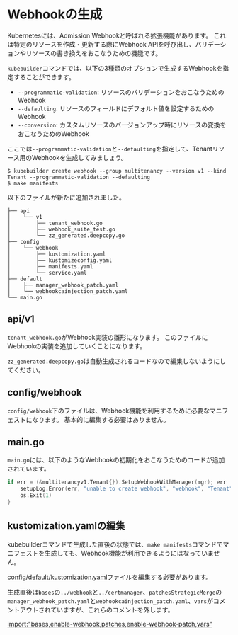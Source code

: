 # Webhookの生成

Kubernetesには、Admission Webhookと呼ばれる拡張機能があります。
これは特定のリソースを作成・更新する際にWebhook APIを呼び出し、バリデーションやリソースの書き換えをおこなうための機能です。

`kubebuilder`コマンドでは、以下の3種類のオプションで生成するWebhookを指定することができます。

- `--programmatic-validation`: リソースのバリデーションをおこなうためのWebhook
- `--defaulting`: リソースのフィールドにデフォルト値を設定するためのWebhook
- `--conversion`: カスタムリソースのバージョンアップ時にリソースの変換をおこなうためのWebhook

ここでは`--programmatic-validation`と`--defaulting`を指定して、Tenantリソース用のWebhookを生成してみましょう。

```console
$ kubebuilder create webhook --group multitenancy --version v1 --kind Tenant --programmatic-validation --defaulting
$ make manifests
```

以下のファイルが新たに追加されました。

```
├── api
│    └── v1
│        ├── tenant_webhook.go
│        ├── webhook_suite_test.go
│        └── zz_generated.deepcopy.go
├── config
│    └── webhook
│        ├── kustomization.yaml
│        ├── kustomizeconfig.yaml
│        ├── manifests.yaml
│        └── service.yaml
├── default
│    ├── manager_webhook_patch.yaml
│    └── webhookcainjection_patch.yaml
└── main.go
```

## api/v1

`tenant_webhook.go`がWebhook実装の雛形になります。
このファイルにWebhookの実装を追加していくことになります。

`zz_generated.deepcopy.go`は自動生成されるコードなので編集しないようにしてください。

## config/webhook

`config/webhook`下のファイルは、Webhook機能を利用するために必要なマニフェストになります。
基本的に編集する必要はありません。

## main.go

`main.go`には、以下のようなWebhookの初期化をおこなうためのコードが追加されています。

```go
if err = (&multitenancyv1.Tenant{}).SetupWebhookWithManager(mgr); err != nil {
	setupLog.Error(err, "unable to create webhook", "webhook", "Tenant")
	os.Exit(1)
}
```

## kustomization.yamlの編集

kubebuilderコマンドで生成した直後の状態では、`make manifests`コマンドでマニフェストを生成しても、Webhook機能が利用できるようにはなっていません。

[config/default/kustomization.yaml](https://github.com/zoetrope/kubebuilder-training/blob/master/codes/tenant/config/default/kustomization.yaml)ファイルを編集する必要があります。

生成直後は`bases`の`../webhook`と`../certmanager`、`patchesStrategicMerge`の`manager_webhook_patch.yaml`と`webhookcainjection_patch.yaml`、`vars`がコメントアウトされていますが、これらのコメントを外します。

[import:"bases,enable-webhook,patches,enable-webhook-patch,vars"](../../codes/tenant/config/default/kustomization.yaml)
